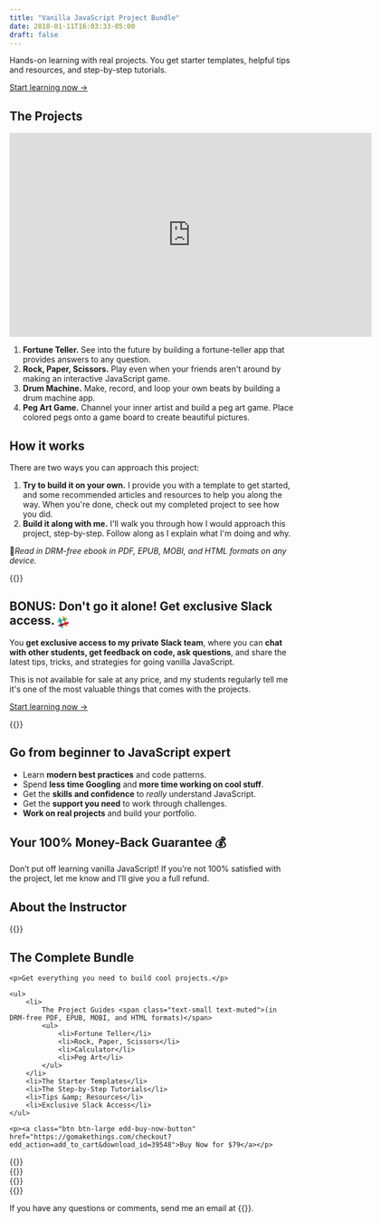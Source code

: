 ```yaml
---
title: "Vanilla JavaScript Project Bundle"
date: 2018-01-11T16:03:33-05:00
draft: false
---
```


Hands-on learning with real projects. You get starter templates, helpful tips and resources, and step-by-step tutorials.

<a class="btn" href="#ready-to-buy">Start learning now &rarr;</a>

## The Projects

<iframe src="https://player.vimeo.com/video/348459230?color=0088cc&title=0&byline=0&portrait=0&loop=1" width="640" height="360" frameborder="0" allow="autoplay; fullscreen" allowfullscreen></iframe>

1. **Fortune Teller.** See into the future by building a fortune-teller app that provides answers to any question.
2. **Rock, Paper, Scissors.** Play even when your friends aren't around by making an interactive JavaScript game.
3. **Drum Machine.** Make, record, and loop your own beats by building a drum machine app.
4. **Peg Art Game.** Channel your inner artist and build a peg art game. Place colored pegs onto a game board to create beautiful pictures.


## How it works

There are two ways you can approach this project:

1. **Try to build it on your own.** I provide you with a template to get started, and some recommended articles and resources to help you along the way. When you're done, check out my completed project to see how you did.
2. **Build it along with me.** I'll walk you through how I would approach this project, step-by-step. Follow along as I explain what I'm doing and why.

📱*Read in DRM-free ebook in PDF, EPUB, MOBI, and HTML formats on any device.*


<div class="padding-top-large padding-bottom-large">
	{{<testimonial for="jonathanSchofield" photo="true">}}
</div>


## BONUS: Don't go it alone! Get exclusive Slack access. <svg style="height:1em;width:1em;margin-bottom:-0.25em;" viewBox="0 0 34 34" xmlns="http://www.w3.org/2000/svg"><title></title><g fill-rule="nonzero" fill="none"><path d="M21.845 2.252C21.335.68 19.635-.17 18.063.34 16.49.85 15.64 2.55 16.15 4.122l7.735 23.843a3.019 3.019 0 0 0 3.655 1.87c1.573-.468 2.55-2.168 2.04-3.698 0-.085-7.735-23.884-7.735-23.884v-.001z" fill="#E9A823"></path><path d="M9.818 6.162C9.308 4.59 7.608 3.74 6.035 4.25c-1.572.51-2.423 2.21-1.913 3.783l7.736 23.842a3.019 3.019 0 0 0 3.654 1.87c1.573-.467 2.55-2.167 2.04-3.697 0-.085-7.734-23.885-7.734-23.885v-.001z" fill="#3FB991"></path><path d="M31.578 22.015c1.572-.51 2.422-2.21 1.912-3.782-.51-1.573-2.21-2.423-3.783-1.913L5.866 24.055a3.019 3.019 0 0 0-1.87 3.655c.468 1.572 2.167 2.55 3.697 2.04.085 0 23.886-7.735 23.886-7.735h-.001z" fill="#E11765"></path><path d="M10.838 28.73c1.572-.51 3.57-1.148 5.694-1.87-.51-1.572-1.147-3.57-1.87-5.695l-5.695 1.87 1.87 5.695h.001z" fill="#472A49"></path><path d="M22.865 24.82c2.168-.68 4.165-1.36 5.695-1.87-.51-1.572-1.147-3.57-1.87-5.695l-5.695 1.87 1.87 5.695z" fill="#CD2027"></path><path d="M27.668 9.988c1.572-.51 2.422-2.21 1.912-3.783-.51-1.572-2.21-2.422-3.782-1.912l-23.8 7.734a3.019 3.019 0 0 0-1.87 3.655c.467 1.573 2.167 2.55 3.697 2.04.042 0 23.843-7.735 23.843-7.735v.001z" fill="#71CBDC"></path><path d="M6.928 16.745c1.572-.51 3.57-1.148 5.695-1.87-.68-2.168-1.36-4.165-1.87-5.695L5.1 11.05l1.828 5.695z" fill="#1D947E"></path><path d="M18.955 12.835c2.168-.68 4.165-1.36 5.695-1.87-.68-2.168-1.36-4.165-1.87-5.695l-5.695 1.87 1.87 5.695z" fill="#66873A"></path></g></svg>

You **get exclusive access to my private Slack team**, where you can **chat with other students, get feedback on code, ask questions**, and share the latest tips, tricks, and strategies for going vanilla JavaScript.

This is not available for sale at any price, and my students regularly tell me it's one of the most valuable things that comes with the projects.

<a class="btn" href="#ready-to-buy">Start learning now &rarr;</a>


<div class="padding-top-large padding-bottom-large">
	{{<testimonial for="alexMuraro" photo="true">}}
</div>


## Go from beginner to JavaScript expert

- Learn **modern best practices** and code patterns.
- Spend **less time Googling** and **more time working on cool stuff**.
- Get the **skills and confidence** to *really* understand JavaScript.
- Get the **support you need** to work through challenges.
- **Work on real projects** and build your portfolio.


## Your 100% Money-Back Guarantee 💰

Don’t put off learning vanilla JavaScript! If you’re not 100% satisfied with the project, let me know and I’ll give you a full refund.


## About the Instructor

{{<cta for="bio">}}


<div class="callout" id="ready-to-buy">
	<h2>The Complete Bundle</h2>

	<p>Get everything you need to build cool projects.</p>

	<ul>
	    <li>
	    	The Project Guides <span class="text-small text-muted">(in DRM-free PDF, EPUB, MOBI, and HTML formats)</span>
	    	<ul>
				<li>Fortune Teller</li>
				<li>Rock, Paper, Scissors</li>
				<li>Calculator</li>
				<li>Peg Art</li>
			</ul>
		</li>
	    <li>The Starter Templates</li>
	    <li>The Step-by-Step Tutorials</li>
	    <li>Tips &amp; Resources</li>
	    <li>Exclusive Slack Access</li>
	</ul>

	<p><a class="btn btn-large edd-buy-now-button" href="https://gomakethings.com/checkout?edd_action=add_to_cart&download_id=39548">Buy Now for $79</a></p>
</div>

<div class="padding-top-large padding-bottom">
	{{<testimonial for="chrisCoyier" photo="true">}}
</div>

<div class="padding-bottom">
	{{<testimonial for="patriciaParker" photo="true">}}
</div>

<div class="padding-bottom">
	{{<testimonial for="mojtabaSeyedi" photo="true">}}
</div>

<div class="padding-bottom">
	{{<testimonial for="kb" photo="true">}}
</div>

If you have any questions or comments, send me an email at {{<email>}}.